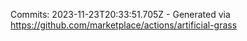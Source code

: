 Commits: 2023-11-23T20:33:51.705Z - Generated via https://github.com/marketplace/actions/artificial-grass
<br>
